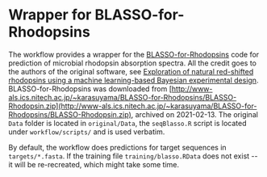 Wrapper for BLASSO-for-Rhodopsins
=================================

The workflow provides a wrapper for the [BLASSO-for-Rhodopsins](http://www-als.ics.nitech.ac.jp/~karasuyama/BLASSO-for-Rhodopsins/) code for prediction of microbial rhodopsin absorption spectra.
All the credit goes to the authors of the original software, see [Exploration of natural red-shifted rhodopsins using a machine learning-based Bayesian experimental design](https://www.nature.com/articles/s42003-021-01878-9). BLASSO-for-Rhodopsins was downloaded from [http://www-als.ics.nitech.ac.jp/~karasuyama/BLASSO-for-Rhodopsins/BLASSO-Rhodopsin.zip](http://www-als.ics.nitech.ac.jp/~karasuyama/BLASSO-for-Rhodopsins/BLASSO-Rhodopsin.zip), archived on 2021-02-13. The original `Data` folder is located in `original/Data`, the `seqBlasso.R` script is located under `workflow/scripts/` and is used verbatim.

By default, the workflow does predictions for target sequences in `targets/*.fasta`. If the training file `training/blasso.RData` does not exist -- it will be re-recreated, which might take some time.
